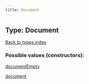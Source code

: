 ```yaml
---
title: Document
---
```

## Type: Document  
[Back to types index](index.md)



### Possible values (constructors):

[documentEmpty](../constructors/documentEmpty.md)  

[document](../constructors/document.md)  

